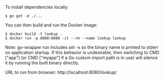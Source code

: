 To install dependencies locally:

    $ go get -d ./...

You can then build and run the Docker image:

    $ docker build -t lookup .
    $ docker run -p 8080:8080 -it --rm --name lookup lookup

Note: go-wrapper run includes set -x so the binary name is printed to stderr on application startup. If this behavior is undesirable, then switching to CMD ["app"] (or CMD ["myapp"] if a Go custom import path is in use) will silence it by running the built binary directly.

URL to run from browser:
http://localhost:8080/lookup/<name>